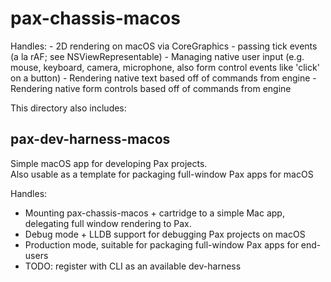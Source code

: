 # pax-chassis-macos

Handles:
    - 2D rendering on macOS via CoreGraphics
    - passing tick events (a la rAF; see NSViewRepresentable)
    - Managing native user input (e.g. mouse, keyboard, camera, microphone, also form control events like 'click' on a button)
    - Rendering native text based off of commands from engine
    - Rendering native form controls based off of commands from engine

This directory also includes:

## pax-dev-harness-macos

Simple macOS app for developing Pax projects.  
Also usable as a template for packaging full-window Pax apps for macOS

Handles:
- Mounting pax-chassis-macos + cartridge to a simple Mac app, delegating full window rendering to Pax.
- Debug mode + LLDB support for debugging Pax projects on macOS
- Production mode, suitable for packaging full-window Pax apps for end-users
- TODO: register with CLI as an available dev-harness
    